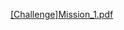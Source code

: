 [[Challenge]Mission_1.pdf](https://github.com/chahah/React_Mission/files/8117080/Challenge.Mission_1.pdf)
